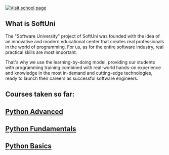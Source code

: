[![Visit school page](https://softuni.bg/content/images/svg-logos/software-university-logo.svg)](https://softuni.bg/)

## What is SoftUni
The "Software University" project of SoftUni was founded with the idea of an innovative and modern educational center that creates real professionals in the world of programming. For us, as for the entire software industry, real practical skills are most important.

That's why we use the learning-by-doing model, providing our students with programming training combined with real-world hands-on experience and knowledge in the most in-demand and cutting-edge technologies, ready to launch their careers as successful software engineers.

## Courses taken so far:

[Python Advanced](https://github.com/Vyary/SoftUni/tree/main/python-advanced-course)
--------
[Python Fundamentals](https://github.com/Vyary/SoftUni/tree/main/python-fundamentals-course)
--------
[Python Basics](https://github.com/Vyary/SoftUni/tree/main/python-basics-course)
--------
